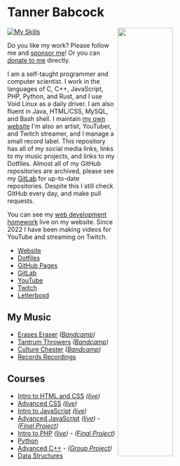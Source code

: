 # Tanner Babcock

[<img align="right" width="50%" src="https://github-readme-stats.vercel.app/api?username=Babkock&theme=onedark&count_private=true&border_radius=0&custom_title=10%2b%20Years%20Programming%20Experience&show_icons=true&include_all_commits=true&bg_color=DEG,121212,232323">](https://metrics.lecoq.io/Babkock?template=classic)

[![My Skills](https://skillicons.dev/icons?i=ableton,atom,aws,bash,bootstrap,c,cloudflare,cpp,css,emacs,git,github,gitlab,gtk,html,ai,java,jquery,js,linux,mongodb,mysql,nginx,nodejs,php,ps,py,qt,raspberrypi,rust,sass,sqlite,ts,vim,vue,webpack,wordpress&perline=7)](https://skillicons.dev)

Do you like my work? Please follow me and [sponsor me](https://github.com/sponsors/Babkock)! Or you can [donate to me](https://tannerbabcock.com/donate) directly.

I am a self-taught programmer and computer scientist. I work in the languages of C, C++, JavaScript, PHP, Python, and Rust, and I use Void Linux as a daily driver. I am also fluent in Java, HTML/CSS, MySQL, and Bash shell. I maintain [my own website](https://tannerbabcock.com/home) I'm also an artist, YouTuber, and Twitch streamer, and I manage a small record label. This repository has all of my social media links, links to my music projects, and links to my Dotfiles. Almost all of my GitHub repositories are archived, please see my [GitLab](https://gitlab.com/Babkock/) for up-to-date repositories. Despite this I still check GitHub every day, and make pull requests.

You can see my [web development homework](https://tannerbabcock.com/homework/index) live on my website. Since 2022 I have been making videos for YouTube and streaming on Twitch.

* [Website](https://tannerbabcock.com/home)
* [Dotfiles](https://gitlab.com/Babkock/Dotfiles)
* [GitHub Pages](https://babkock.github.io)
* [GitLab](https://gitlab.com/Babkock/)
* [YouTube](https://www.youtube.com/channel/UCdXmrPRUtsl-6pq83x3FrTQ)
* [Twitch](https://www.twitch.tv/babkock)
* [Letterboxd](https://letterboxd.com/babkock/)

## My Music

* [Erases Eraser](https://open.spotify.com/artist/3qysccskvwTB7ozJ0ojOTP) *([Bandcamp](https://eraseseraser.bandcamp.com/))*
* [Tantrum Throwers](https://open.spotify.com/artist/6x2K3JghRnqnFdg07SkrN3) *([Bandcamp](https://tantrumthrowers.bandcamp.com/))*
* [Culture Chester](https://open.spotify.com/artist/6id1ZGp3lQNo11vRjEXGlo) *([Bandcamp](https://culturechester.bandcamp.com/))*
* [Records Recordings](https://recordsrecordings.bandcamp.com/)

## Courses

* [Intro to HTML and CSS](https://gitlab.com/tbhomework/homework/-/tree/master/wdv101) *([live](https://tannerbabcock.com/homework/index?c=wdv101))*
* [Advanced CSS](https://gitlab.com/tbhomework/homework/-/tree/master/wdv205) *([live](https://tannerbabcock.com/homework/index?c=wdv205))*
* [Intro to JavaScript](https://gitlab.com/tbhomework/homework/-/tree/master/wdv221) *([live](https://tannerbabcock.com/homework/index?c=wdv221))*
* [Advanced JavaScript](https://gitlab.com/tbhomework/homework/-/tree/master/wdv321) *([live](https://tannerbabcock.com/homework/index?c=wdv321))* - *([Final Project](https://tannerbabcock.com/homework/wdv321/recipes/home.html))*
* [Intro to PHP](https://gitlab.com/tbhomework/homework/-/tree/master/wdv341) *([live](https://tannerbabcock.com/homework/index?c=wdv341))* - *([Final Project](https://tannerbabcock.com/homework/wdv341/wax/index))*
* [Python](https://gitlab.com/tbhomework/python)
* [Advanced C++](https://gitlab.com/tbhomework/cis164) - *([Group Project](https://github.com/naertz/CasualMockSkirmish))*
* [Data Structures](https://gitlab.com/tbhomework/cis152)

